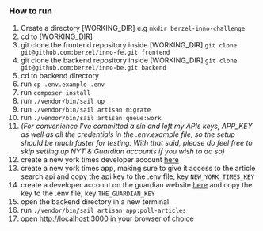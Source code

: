 ### How to run

1. Create a directory [WORKING_DIR] e.g `mkdir berzel-inno-challenge`
2. cd to [WORKING_DIR]
3. git clone the frontend repository inside [WORKING_DIR] `git clone git@github.com:berzel/inno-fe.git frontend`
4. git clone the backend repository inside [WORKING_DIR] `git clone git@github.com:berzel/inno-be.git backend`
5. cd to backend directory
6. run `cp .env.example .env`
7. run `composer install` 
8. run `./vendor/bin/sail up`
9. run `./vendor/bin/sail artisan migrate`
10. run `./vendor/bin/sail artisan queue:work`
11. _(For convenience I've committed a sin and left my APIs keys, APP_KEY as well as all the credentials in the .env.example file, so the setup should be much faster for testing. With that said, please do feel free to skip setting up NYT & Guardian accounts if you wish to do so)_
12. create a new york times developer account [here](https://developer.nytimes.com/apis) 
13. create a new york times app, making sure to give it access to the article search api and copy the api key to the .env file, key `NEW_YORK_TIMES_KEY`
14. create a developer account on the guardian website [here](https://open-platform.theguardian.com/access/) and copy the key to the .env file, key `THE_GUARDIAN_KEY`
15. open the backend directory in a new terminal
16. run `./vendor/bin/sail artisan app:poll-articles`
17. open [http://localhost:3000](http://localhost:3000) in your browser of choice
